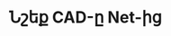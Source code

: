 ---
############################# Static ############################
layout: "auto-gen-annotation"

############################# Head ############################
head_title: "Net CAD Annotation API Annotate C#-ում"
head_description: "Net API՝ CAD-ից հայտնի ծանոթագրությունների տեսակներ ստեղծելու և ծանոթագրելու համար, պատկերներ, գծագրեր և փաստաթղթերի ֆայլերի ձևաչափեր:"

############################# Header ############################
title: "Նշեք CAD-ը Net-ից"
description: ""
bg_image: "https://cms.admin.containerize.com/templates/aspose/App_Themes/V3/images/bg/header1.png"
bg_overlay: false
button:
    enable: true
    icon: "fas fa-arrow-down"
    label: "Ներբեռնեք անվճար փորձաշրջան"
    link: "https://downloads.groupdocs.com/annotation/net"

############################# About ############################
about:
    enable: true
    title: "GroupDocs.Annotation-ի մասին Net API-ի համար"
    content: |
        GroupDocs.Annotation-ը Net API-ի համար գրադարան է, որը թույլ է տալիս անոտացիաներ ավելացնել PDF, Word և այլ փաստաթղթեր Mac-ում, Windows-ում կամ Ubuntu-ում: [GroupDocs.Annotation for Net](/annotation/net) բնիկ Net API-ն է՝ ծանոթագրությունները կառավարելու համար՝ պատկերներից և տարբեր այլ փաստաթղթերից ծանոթագրություններ ստեղծելու, ավելացնելու, խմբագրելու, ջնջելու, հանելու և արտահանելու համապարփակ աջակցությամբ: Աջակցվող փաստաթղթերի ձևաչափերի ամբողջական ցանկը, որոնք կարող եք տեսնել այս [էջում] (https://docs.groupdocs.com/annotation/net/supported-document-formats/):
        Այս գրադարանը թույլ է տալիս աշխատել ոչ միայն CAD փաստաթղթի, այլ նաև բազմաթիվ այլ տեսակի փաստաթղթերի հետ, ինչպիսիք են Word, Excel, PowerPoint, Outlook էլ. նամակներ, Visio, Adobe, OpenDocument, OpenOffice, Photoshop, AutoCad և շատ այլ փաստաթղթեր:
        GroupDocs.Annotation-ը Net API-ի համար թույլ է տալիս ստեղծել և ավելացնել նոր նշումներ, խմբագրել ծանոթագրությունները, հանել մեկնաբանություններ, ծանոթագրություններ և հեռացնել դրանք փաստաթղթերից: Գրադարանը աջակցում է անոտացիայի 13 տարբեր տեսակների, այդ թվում՝ տեքստ, պոլիգիծ, տարածք, ընդգծում, կետ, ջրանիշ, սլաք, էլիպս, տեքստի փոխարինում, հեռավորություն, տեքստային դաշտ, ռեսուրսների խմբագրում PDF, HTML, Microsoft Word փաստաթղթերում, աղյուսակներ, դիագրամներ, ներկայացումներ, գծագրեր, պատկերներ և շատ այլ ֆայլերի ձևաչափեր:
        Օրինակը (տես ստորև) ցույց է տալիս աշխատանքը CAD փաստաթղթի հետ, այս օրինակում կարող եք տեսնել GroupDocs-ի հետ աշխատելու հիմնական քայլերը: Ծանոթագրություն. Կարգավորեք լիցենզիա, բացեք փաստաթուղթ, որի հետ ցանկանում եք աշխատել, ստեղծելով անոտացիա՝ ավելացնելով տվյալների օբյեկտներ՝ ձեր պահանջներին համապատասխան անոտացիոն հատկություններ սահմանելու համար և արդյունքը պահելով անհրաժեշտ տեղում: Նաև կարող եք ավելի մանրամասն նայել մեր github-ի [էջի] աջակցվող գործառույթներին (https://github.com/groupdocs-annotation/GroupDocs.Annotation-for-.NET) կամ մեր արտադրանքի [փաստաթղթերում] (https ://docs.groupdocs.com/annotation/net/getting-started/):

############################# Steps ############################
howTo_Add:
steps_Add:
    enable: true
    title_left: "CAD-ին Net-ում ծանոթագրություններ ավելացնելու քայլեր"
    content_left: |
        [GroupDocs.Annotation](/annotation/net/) հեշտացնում է Net ծրագրավորողներին ավելացնել անոտացիայի տարբեր տեսակներ CAD ֆայլերում ցանցի վրա հիմնված ցանկացած հավելվածի մեջ՝ իրականացնելով մի քանի հեշտ քայլեր:
        *   Ստեղծեք Reply օբյեկտներ՝ մեկնաբանությամբ և ամսաթվով:
        *   Ստեղծեք AreaAnnotation օբյեկտ, սահմանեք տարածքի ընտրանքները և ավելացրեք պատասխաններ:
        *   Ստեղծեք Annotator օբյեկտ և ավելացրեք տարածքի անոտացիա:
        *   Պահպանեք ելքային ֆայլը:
    title_right: "Համակարգի պահանջները"
    content_right: |
        GroupDocs.Annotation-ը Net API-ների համար աջակցվում է բոլոր հիմնական հարթակներում և օպերացիոն համակարգերում: Նախքան ստորև նշված կոդը գործարկելը, համոզվեք, որ ձեր համակարգում տեղադրված են հետևյալ նախադրյալները.
        *   Օպերացիոն համակարգեր՝ Microsoft Windows, Linux, MacOS
        *   Զարգացման միջավայրեր՝ Visual Studio, Xamarin, MonoDevelop
        *   Frameworks՝ .NET Framework, .NET Standard, .NET Core, Mono
        *   Ներբեռնեք GroupDocs.Annotation-ի վերջին տարբերակը .NET-ի համար [NuGet]-ից (https://www.nuget.org/packages/groupdocs.annotation)

############################# Preview ############################
preview_Add:
    enable: true
    title: Անոտացիայի նախադիտում և կոդի նմուշ
    content: |
        ![Annotation preview image](https://docs.groupdocs.com/annotation/java/images/add-text-field-annotation.png)
    code: |
        ```cs
        //Add text field annotation to the document from local disk
        using (Annotator annotator = new Annotator("input.bmp"))
        {
            TextFieldAnnotation textField = new TextFieldAnnotation
            {
                BackgroundColor = 65535,
                Box = new Rectangle(100, 100, 100, 100),
                CreatedOn = DateTime.Now,
                Text = "Some text",
                FontColor = 65535,
                FontSize = 12,
                Message = "This is text field annotation",
                Opacity = 0.7,
                PageNumber = 0,
                PenStyle = PenStyle.Dot,
                PenWidth = 3,
                FontFamily = "Arial",
                TextHorizontalAlignment = HorizontalAlignment.Center,
                Replies = new List
                {
                    new Reply
                    {
                        Comment = "First comment",
                        RepliedOn = DateTime.Now
                    },
                    new Reply
                    {
                        Comment = "Second comment",
                        RepliedOn = DateTime.Now
                    }
                }
            };
            annotator.Add(textField);
            annotator.Save("result.bmp");
        }
        ```

############################# Steps ############################
howTo_Remove:
steps_Remove:
    enable: true
    title_left: "Ծանոթագրությունները CAD-ից Net-ից հեռացնելու քայլեր"
    content_left: |
        [GroupDocs.Annotation](/annotation/net/) հեշտացնում է Net ծրագրավորողների համար անոտացիայի մանրամասները CAD ֆայլերից հեռացնելը ցանցի վրա հիմնված ցանկացած հավելվածում` իրականացնելով մի քանի հեշտ քայլեր:
        *   Ստեղծեք Reply օբյեկտներ՝ մեկնաբանությամբ և ամսաթվով:
        *   Տեղադրեք SaveOptions օբյեկտը և սահմանեք AnnotationTypes = AnnotationType.None:
        *   Զանգահարեք պահպանման մեթոդը՝ ստացված փաստաթղթի ճանապարհով կամ հոսքով և SaveOptions օբյեկտով:

############################# Preview ############################
preview_Remove:
    enable: true
    code: |
        ```cs
        // 1- How to remove annotation from document using annotation index
        
        using (Annotator annotator = new Annotator("result.bmp"))
        {
            annotator.Remove(0);
            annotator.Save("removed.bmp");
        }
        
        // 2- How to remove annotation from document using annotation object
        
        using (Annotator annotator = new Annotator("result.bmp"))
        {
            var tmp = annotator.Get();
            annotator.Remove(tmp[0]);
            annotator.Save("removed.bmp");
        }
        
        // 3- How to remove some annotations from document using list of ID’s
        
        using (Annotator annotator = new Annotator("result.bmp"))
        {
            var idList = new List{1, 2, 3};
            annotator.Remove(idList);
            annotator.Save("removed.bmp");
        }
        
        // 4- How to remove some annotations from document using list of annotations
        
        using (Annotator annotator = new Annotator("result.bmp"))
        {
            var tmp = annotator.Get();
            annotator.Remove(tmp);
            annotator.Save("removed.bmp");
        }
        ```

############################# Steps ############################
howTo_Edit:
steps_Edit:
    enable: true
    title_left: "CAD-ից Net-ում ծանոթագրությունները խմբագրելու քայլեր"
    content_left: |
        [GroupDocs.Annotation](/annotation/net/) հեշտացնում է Net ծրագրավորողների համար թարմացնել անոտացիայի տարբեր հատկություններ CAD ֆայլերից ցանցի վրա հիմնված ցանկացած հավելվածում` իրականացնելով մի քանի հեշտ քայլեր:
        *   Instantiate Annotator օբյեկտը մուտքագրված փաստաթղթի ուղով կամ հոսք՝ instantiated LoadOptions-ով ImportAnnotations-ով = true:
        *   Ստեղծեք AnnotationBase-ի ներդրում և սահմանեք գոյություն ունեցող անոտացիայի ID-ն (եթե այդ ID-ով ծանոթագրությունը չի գտնվել, ոչինչ չի փոխվի) կամ ծանոթագրությունների ուղու ցանկը (բոլոր գոյություն ունեցող ծանոթագրությունները կհեռացվեն):
        *   Annotator օբյեկտի զանգի թարմացման եղանակը՝ անցած ծանոթագրություններով:
        *   Զանգահարեք պահպանման մեթոդը՝ ստացված փաստաթղթի ճանապարհով կամ հոսքով և SaveOptions օբյեկտով:

############################# Preview ############################
preview_Edit:
    enable: true
    code: |
        ```cs
        // open annotated document
        using (Annotator annotator = new Annotator("result.bmp"))
        {
            //assuming we are going to change some properties of existing annotation
                AreaAnnotation updated = new AreaAnnotation
                    {
                            // It's important to set existed annotation Id
                            Id = 1,
                            BackgroundColor = 255,
                            Box = new Rectangle(0, 0, 50, 200),
                            CreatedOn = DateTime.Now,
                            Message = "This is updated annotation",
                            Replies = new List
                            {
                                new Reply
                                {
                                    Comment = "Updated first comment",
                                    RepliedOn = DateTime.Now
                                },
                                new Reply
                                {
                                    Comment = "Updated second comment",
                                    RepliedOn = DateTime.Now
                                }
                            }
                        };
                // update annotation
                annotator.Update(updated);
                annotator.Save("result.bmp");
        }
        ```

############################# Steps ############################
howTo_Extract:
steps_Extract:
    enable: true
    title_left: "Քայլեր՝ ծանոթագրություններ հանելու CAD-ից Net-ում"
    content_left: |
        [GroupDocs.Annotation](/annotation/net/) հեշտացնում է Net ծրագրավորողներին ծանոթագրել փաստաթղթերը և անոտացիոն տեղեկություններ հանել CAD ֆայլերից ցանցի վրա հիմնված ցանկացած հավելվածում՝ մի քանի հեշտ քայլեր իրականացնելով:
        *   Ստեղծեք Reply օբյեկտներ՝ մեկնաբանությամբ և ամսաթվով:
        *   Instantiate LoadOptions օբյեկտը և կանչեք SetImportAnnotations ճշմարիտ արգումենտով:
        *   Սահմանել փոփոխականը «List» տիպով:
        *   Զանգահարեք ստացման մեթոդը և վերադարձրեք արդյունքը վերը նշված փոփոխականին:

############################# Preview ############################
preview_Extract:
    enable: true
    code: |
        ```cs
        // for using this example input file ("annotated.bmp") must be with annotations
        using (Annotator annotator = new Annotator("annotated.bmp"))
        {
            List annotations = annotator.Get();
            XmlSerializer formatter = new XmlSerializer(typeof(List));
            using (FileStream fs = new FileStream("annotations.xml", FileMode.Create))
            {
                fs.SetLength(0);
                formatter.Serialize(fs, annotations);
            }
        }
        ```

############################# Demos ############################
demos:
    enable: true
    title: "Կենդանի ցուցադրություններ՝ փաստաթղթերի և պատկերների վրա ավելացնելու, հեռացնելու, խմբագրելու, ծանոթագրություններ հանելու համար"
    content: |
        Ավելացրեք, հեռացրեք, խմբագրեք և հանեք ծանոթագրություններ CAD ֆայլում հենց հիմա՝ այցելելով [GroupDocs.Annotation Live Demos](https://products.groupdocs.app/annotation/family) կայքը: Կենդանի ցուցադրությունն ունի հետևյալ առավելությունները

############################# About Formats ############################
about_formats:
    enable: true
    format:
        # format loop
        - icon: "far fa-file-cad"
          title: "CAD Ֆայլի ձևաչափի մասին"
          content: |
            CAD-ը նշանակում է Computer Aided Design: Օգտագործվում է նաև CADD տերմինը (համակարգչային օգնությամբ նախագծման և նախագծման համար): Այն օգտագործվում է 3D գրաֆիկայի ֆայլի ձևաչափի համար և կարող է պարունակել 2D կամ 3D ձևավորում: CAD ֆայլը օբյեկտի թվային ֆայլի ձևաչափ է, որը ստեղծվել և օգտագործվում է CAD ծրագրաշարի կողմից: CAD ֆայլը պարունակում է օբյեկտի տեխնիկական գծագրություն, նախագիծ, սխեմատիկ կամ 3D ցուցադրում: Կարող են լինել այլ CAD գործիքներ, որոնք կարող են օգտագործվել այս .cad ֆայլերը ստեղծելու, բացելու, խմբագրելու և արտահանելու համար ավելի լայնորեն օգտագործվող CAD նկարչական ֆայլերի ձևաչափեր:

          link: "https://docs.fileformat.com/image/cad/"

############################# More Formats ############################
more_formats:
    enable: true
    title: "Աշխատեք փաստաթղթի այլ հանրաճանաչ ձևաչափերի հետ"
    content: |
        Թարմացրեք ծանոթագրության հատկությունները որոշ հայտնի ֆայլերի ձևաչափերից, ինչպես նշված է ստորև:
    format:
        # format loop
        - name: "Annotate PDF document"
          link: "https://products.groupdocs.com/annotation/net/pdf/"
          description: "Adobe Portable Document Format"

        # format loop
        - name: "Annotate DOC document"
          link: "https://products.groupdocs.com/annotation/net/doc/"
          description: "Microsoft Word Document"

        # format loop
        - name: "Annotate DOCM document"
          link: "https://products.groupdocs.com/annotation/net/docm/"
          description: "Microsoft Word Macro-Enabled Document"

        # format loop
        - name: "Annotate DOCX document"
          link: "https://products.groupdocs.com/annotation/net/docx/"
          description: "Microsoft Word Open XML Document"

        # format loop
        - name: "Annotate DOT document"
          link: "https://products.groupdocs.com/annotation/net/dot/"
          description: "Microsoft Word Document Template"

        # format loop
        - name: "Annotate DOTX document"
          link: "https://products.groupdocs.com/annotation/net/dotx/"
          description: "Word Open XML Document Template"

        # format loop
        - name: "Annotate RTF document"
          link: "https://products.groupdocs.com/annotation/net/rtf/"
          description: "Rich Text Document"

        # format loop
        - name: "Annotate ODT document"
          link: "https://products.groupdocs.com/annotation/net/odt/"
          description: "Open Document Text"

        # format loop
        - name: "Annotate XLS document"
          link: "https://products.groupdocs.com/annotation/net/xls/"
          description: "Microsoft Excel Binary File Format"

        # format loop
        - name: "Annotate XLSX document"
          link: "https://products.groupdocs.com/annotation/net/xlsx/"
          description: "Microsoft Excel Open XML Spreadsheet"

        # format loop
        - name: "Annotate XLSM document"
          link: "https://products.groupdocs.com/annotation/net/xlsm/"
          description: "Microsoft Excel Macro-Enabled Spreadsheet"

        # format loop
        - name: "Annotate XLSB document"
          link: "https://products.groupdocs.com/annotation/net/xlsb/"
          description: "Microsoft Excel Binary Worksheet"

        # format loop
        - name: "Annotate ODS document"
          link: "https://products.groupdocs.com/annotation/net/ods/"
          description: "Open Document Spreadsheet"

        # format loop
        - name: "Annotate PPT document"
          link: "https://products.groupdocs.com/annotation/net/ppt/"
          description: "PowerPoint Presentation"

        # format loop
        - name: "Annotate PPTX document"
          link: "https://products.groupdocs.com/annotation/net/pptx/"
          description: "PowerPoint Open XML Presentation"

        # format loop
        - name: "Annotate PPSX document"
          link: "https://products.groupdocs.com/annotation/net/ppsx/"
          description: "PowerPoint Open XML Slide Show"

        # format loop
        - name: "Annotate POTM document"
          link: "https://products.groupdocs.com/annotation/net/potm/"
          description: "Microsoft PowerPoint Template"

        # format loop
        - name: "Annotate PPTM document"
          link: "https://products.groupdocs.com/annotation/net/pptm/"
          description: "Microsoft PowerPoint Presentation"

        # format loop
        - name: "Annotate PPS document"
          link: "https://products.groupdocs.com/annotation/net/pps/"
          description: "Microsoft PowerPoint 97-2003 Slide Show"

        # format loop
        - name: "Annotate ODP document"
          link: "https://products.groupdocs.com/annotation/net/odp/"
          description: "OpenDocument Presentation"

        # format loop
        - name: "Annotate HTML document"
          link: "https://products.groupdocs.com/annotation/net/html/"
          description: "HyperText Markup Language"

        # format loop
        - name: "Annotate TIFF document"
          link: "https://products.groupdocs.com/annotation/net/tiff/"
          description: "Tagged Image File Format"

        # format loop
        - name: "Annotate JPEG document"
          link: "https://products.groupdocs.com/annotation/net/jpeg/"
          description: "JPEG Image"

        # format loop
        - name: "Annotate PNG document"
          link: "https://products.groupdocs.com/annotation/net/png/"
          description: "Portable Network Graphic"

        # format loop
        - name: "Annotate EML document"
          link: "https://products.groupdocs.com/annotation/net/eml/"
          description: "E-mail Message"

        # format loop
        - name: "Annotate MSG document"
          link: "https://products.groupdocs.com/annotation/net/msg/"
          description: "Microsoft Outlook E-mail Message"

        # format loop
        - name: "Annotate VSD document"
          link: "https://products.groupdocs.com/annotation/net/vsd/"
          description: "Microsoft Visio 2003-2010 Drawing"

        # format loop
        - name: "Annotate VSDX document"
          link: "https://products.groupdocs.com/annotation/net/vsdx/"
          description: "Microsoft Visio Drawing"

        # format loop
        - name: "Annotate VSS document"
          link: "https://products.groupdocs.com/annotation/net/vss/"
          description: "Microsoft Visio 2003-2010 Stencil"

        # format loop
        - name: "Annotate VST document"
          link: "https://products.groupdocs.com/annotation/net/vst/"
          description: "Microsoft Visio 2013 Stencil"

        # format loop
        - name: "Annotate DWG document"
          link: "https://products.groupdocs.com/annotation/net/dwg/"
          description: "Autodesk Design Data Formats"

        # format loop
        - name: "Annotate DXF document"
          link: "https://products.groupdocs.com/annotation/net/dxf/"
          description: "AutoCAD Drawing Interchange"

        # format loop
        - name: "Annotate DCM document"
          link: "https://products.groupdocs.com/annotation/net/dcm/"
          description: "Digital Imaging and Communications in Medicine"

        # format loop
        - name: "Annotate WMF document"
          link: "https://products.groupdocs.com/annotation/net/wmf/"
          description: "Windows Metafile"

        # format loop
        - name: "Annotate EMF document"
          link: "https://products.groupdocs.com/annotation/net/emf/"
          description: "Enhanced Metafile Format"


############################# Back to top ###############################
back_to_top:
    enable: true
---